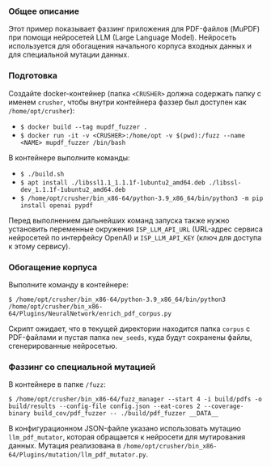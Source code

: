 ### Общее описание

Этот пример показывает фаззинг приложения для PDF-файлов (MuPDF)
при помощи нейросетей LLM (Large Language Model).
Нейросеть используется для обогащения начального корпуса входных данных
и для специальной мутации данных.

### Подготовка

Создайте docker-контейнер
(папка `<CRUSHER>` должна содержать папку с именем `crusher`,
чтобы внутри контейнера фаззер был доступен как `/home/opt/crusher`):

* `$ docker build --tag mupdf_fuzzer .`
* `$ docker run -it -v <CRUSHER>:/home/opt -v $(pwd):/fuzz --name <NAME> mupdf_fuzzer /bin/bash`

В контейнере выполните команды:

* `$ ./build.sh`
* `$ apt install ./libssl1.1_1.1.1f-1ubuntu2_amd64.deb ./libssl-dev_1.1.1f-1ubuntu2_amd64.deb`
* `$ /home/opt/crusher/bin_x86-64/python-3.9_x86_64/bin/python3 -m pip install openai pypdf`

Перед выполнением дальнейших команд запуска также нужно установить переменные окружения
`ISP_LLM_API_URL` (URL-адрес сервиса нейросетей по интерфейсу OpenAI) и
`ISP_LLM_API_KEY` (ключ для доступа к этому сервису).

### Обогащение корпуса

Выполните команду в контейнере:

`$ /home/opt/crusher/bin_x86-64/python-3.9_x86_64/bin/python3 /home/opt/crusher/bin_x86-64/Plugins/NeuralNetwork/enrich_pdf_corpus.py`

Скрипт ожидает, что в текущей директории находится папка `corpus` с PDF-файлами
и пустая папка `new_seeds`, куда будут сохранены файлы, сгенерированные нейросетью.

### Фаззинг со специальной мутацией

В контейнере в папке `/fuzz`:
    
`$ /home/opt/crusher/bin_x86-64/fuzz_manager --start 4 -i build/pdfs -o build/results --config-file config.json --eat-cores 2 --coverage-binary build_cov/pdf_fuzzer -- ./build/pdf_fuzzer __DATA__`

В конфигурационном JSON-файле указано использовать мутацию `llm_pdf_mutator`,
которая обращается к нейросети для мутирования данных.
Мутация реализована в `/home/opt/crusher/bin_x86-64/Plugins/mutation/llm_pdf_mutator.py`.

